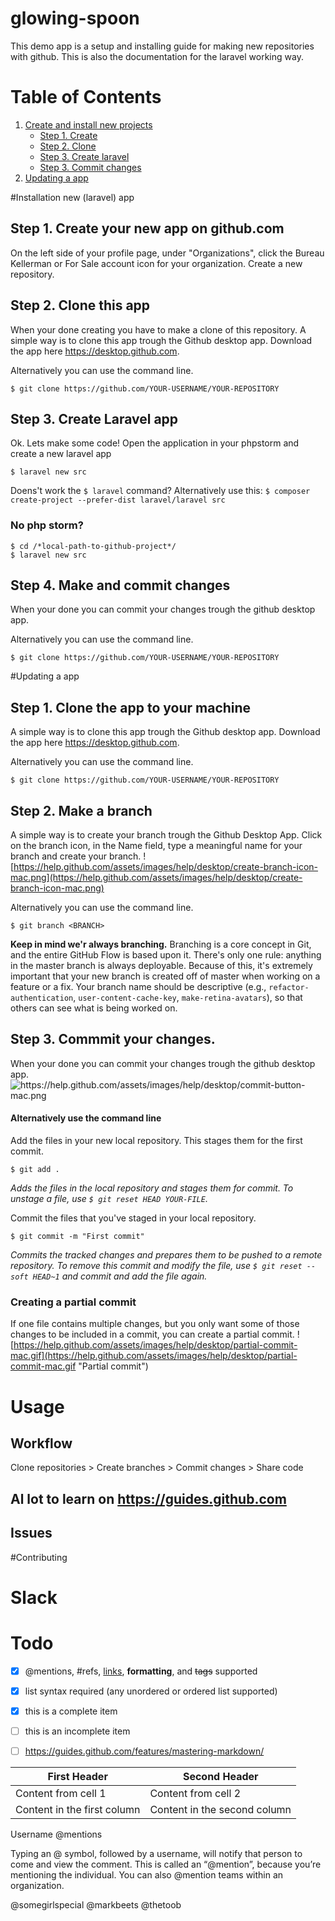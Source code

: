 # glowing-spoon
This demo app is a setup and installing guide for making new
repositories with github. This is also the documentation for the laravel
working way.


# Table of Contents

1. [Create and install new projects](#create-and-install)
	* [Step 1. Create ](#)
	* [Step 2. Clone](#)
	* [Step 3. Create laravel](#)
	* [Step 3. Commit changes](#)
2. [Updating a app](#)


#Installation new (laravel) app <a name="create-and-install"></a>

## Step 1. Create your new app on github.com
On the left side of your profile page, under "Organizations", click the Bureau Kellerman or For Sale account
icon for your organization. Create a new repository.

## Step 2. Clone this app
When your done creating you have to make a clone of this repository. A
simple way is to clone this app trough the Github desktop app. Download
the app here https://desktop.github.com.

Alternatively you can use the command line.

``` 
$ git clone https://github.com/YOUR-USERNAME/YOUR-REPOSITORY
```

## Step 3. Create Laravel app
Ok. Lets make some code! Open the application in your phpstorm and create a new laravel app
	
```
$ laravel new src
```
	
Doens't work the `$ laravel` command? Alternatively use this: ```$ composer create-project --prefer-dist laravel/laravel src```


### No php storm?
	
``` 
$ cd /*local-path-to-github-project*/ 
$ laravel new src 
```

## Step 4. Make and commit changes
When your done you can commit your changes trough the github desktop app.

Alternatively you can use the command line.

``` 
$ git clone https://github.com/YOUR-USERNAME/YOUR-REPOSITORY
```
	

#Updating a app	

## Step 1. Clone the app to your machine
A simple way is to clone this app trough the Github desktop app. Download
the app here https://desktop.github.com.

Alternatively you can use the command line.

``` 
$ git clone https://github.com/YOUR-USERNAME/YOUR-REPOSITORY
```

## Step 2. Make a branch

A simple way is to create your branch trough the Github Desktop App.
Click on the branch icon, in the Name field, type a meaningful name for
your branch and create your branch.
![https://help.github.com/assets/images/help/desktop/create-branch-icon-mac.png](https://help.github.com/assets/images/help/desktop/create-branch-icon-mac.png)

Alternatively you can use the command line.

``` 
$ git branch <BRANCH>
```

__Keep in mind we'r always branching.__ 
Branching is a core concept in Git, and the entire GitHub Flow is based
upon it. There's only one rule: anything in the master branch is always
deployable.
Because of this, it's extremely important that your new branch is
created off of master when working on a feature or a fix. Your branch
name should be descriptive (e.g., `refactor-authentication`,
`user-content-cache-key`, `make-retina-avatars`), so that others can see
what is being worked on.


##  Step 3. Commmit your changes.

When your done you can commit your changes trough the github desktop app.
![https://help.github.com/assets/images/help/desktop/commit-button-mac.png ](https://help.github.com/assets/images/help/desktop/commit-button-mac.png )

#### Alternatively use the command line

Add the files in your new local repository. This stages them for the first commit.

```
$ git add .
```
*Adds the files in the local repository and stages them for commit. To
unstage a file, use `$ git reset HEAD YOUR-FILE`.*

Commit the files that you've staged in your local repository.

```
$ git commit -m "First commit"
```

*Commits the tracked changes and prepares them to be pushed to a remote
repository. To remove this commit and modify the file, use `$ git reset
--soft HEAD~1` and commit and add the file again.*

### Creating a partial commit

If one file contains multiple changes, but you only want some of those changes to be included in a commit, you can create a partial commit.
![https://help.github.com/assets/images/help/desktop/partial-commit-mac.gif](https://help.github.com/assets/images/help/desktop/partial-commit-mac.gif "Partial commit")



# Usage

## Workflow
Clone repositories > Create branches > Commit changes > Share code


## Al lot to learn on https://guides.github.com


## Issues 

#Contributing


# Slack


# Todo

- [x] @mentions, #refs, [links](), **formatting**, and <del>tags</del> supported
- [x] list syntax required (any unordered or ordered list supported)
- [x] this is a complete item
- [ ] this is an incomplete item
- [ ] https://guides.github.com/features/mastering-markdown/




First Header | Second Header
------------ | -------------
Content from cell 1 | Content from cell 2
Content in the first column | Content in the second column


Username @mentions

Typing an @ symbol, followed by a username, will notify that person to come and view the comment. This is called an “@mention”, because you’re mentioning the individual. You can also @mention teams within an organization.

@somegirlspecial
@markbeets
@thetoob
